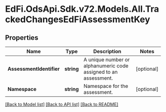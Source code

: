 # EdFi.OdsApi.Sdk.v72.Models.All.TrackedChangesEdFiAssessmentKey

## Properties

Name | Type | Description | Notes
------------ | ------------- | ------------- | -------------
**AssessmentIdentifier** | **string** | A unique number or alphanumeric code assigned to an assessment. | [optional] 
**Namespace** | **string** | Namespace for the assessment. | [optional] 

[[Back to Model list]](../../README.md#documentation-for-models) [[Back to API list]](../../README.md#documentation-for-api-endpoints) [[Back to README]](../../README.md)

